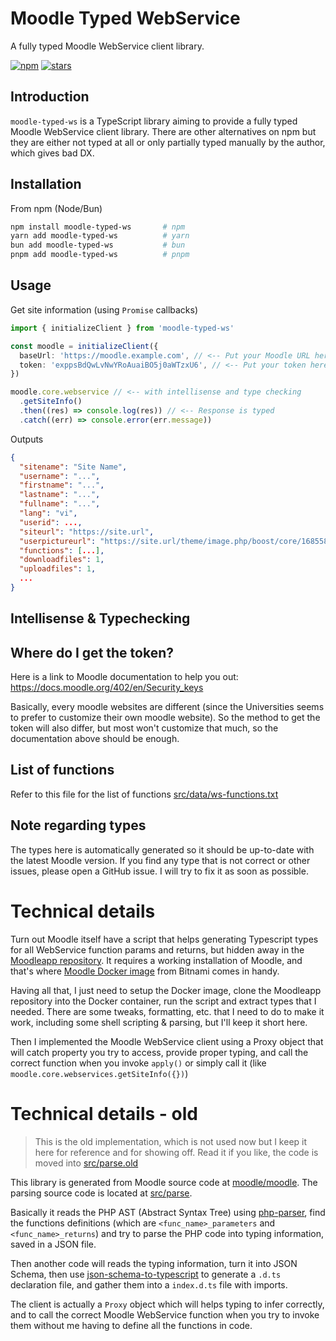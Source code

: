 # Moodle Typed WebService

A fully typed Moodle WebService client library.

<a href="https://www.npmjs.com/package/moodle-typed-ws" rel="nofollow"><img src="https://img.shields.io/npm/dw/moodle-typed-ws.svg" alt="npm"></a>
<a href="https://www.npmjs.com/package/moodle-typed-ws" rel="nofollow"><img src="https://img.shields.io/github/stars/KhanhhNe/moodle-typed-ws" alt="stars"></a>

## Introduction

`moodle-typed-ws` is a TypeScript library aiming to provide a fully typed Moodle WebService client library. There are other alternatives on npm but they are either not typed at all or only partially typed manually by the author, which gives bad DX.

## Installation

From npm (Node/Bun)

```bash
npm install moodle-typed-ws       # npm
yarn add moodle-typed-ws          # yarn
bun add moodle-typed-ws           # bun
pnpm add moodle-typed-ws          # pnpm
```

## Usage

Get site information (using `Promise` callbacks)

```typescript
import { initializeClient } from 'moodle-typed-ws'

const moodle = initializeClient({
  baseUrl: 'https://moodle.example.com', // <-- Put your Moodle URL here
  token: 'exppsBdQwLvNwYRoAuaiBO5j0aWTzxU6', // <-- Put your token here
})

moodle.core.webservice // <-- with intellisense and type checking
  .getSiteInfo()
  .then((res) => console.log(res)) // <-- Response is typed
  .catch((err) => console.error(err.message))
```

Outputs

```json
{
  "sitename": "Site Name",
  "username": "...",
  "firstname": "...",
  "lastname": "...",
  "fullname": "...",
  "lang": "vi",
  "userid": ...,
  "siteurl": "https://site.url",
  "userpictureurl": "https://site.url/theme/image.php/boost/core/1685588876/u/f1",
  "functions": [...],
  "downloadfiles": 1,
  "uploadfiles": 1,
  ...
}
```

## Intellisense & Typechecking

## Where do I get the token?

Here is a link to Moodle documentation to help you out: https://docs.moodle.org/402/en/Security_keys

Basically, every moodle websites are different (since the Universities seems to prefer to customize their own moodle website). So the method to get the token will also differ, but most won't customize that much, so the documentation above should be enough.

## List of functions

Refer to this file for the list of functions [src/data/ws-functions.txt](https://github.com/KhanhhNe/moodle-typed-ws/blob/main/src/data/ws-functions.txt)

## Note regarding types

The types here is automatically generated so it should be up-to-date with the latest Moodle version. If you find any type that is not correct or other issues, please open a GitHub issue. I will try to fix it as soon as possible.

# Technical details

Turn out Moodle itself have a script that helps generating Typescript types for all WebService function params and returns, but hidden away in the [Moodleapp repository](https://github.com/moodlehq/moodleapp). It requires a working installation of Moodle, and that's where [Moodle Docker image](https://hub.docker.com/r/bitnami/moodle/) from Bitnami comes in handy.

Having all that, I just need to setup the Docker image, clone the Moodleapp repository into the Docker container, run the script and extract types that I needed. There are some tweaks, formatting, etc. that I need to do to make it work, including some shell scripting & parsing, but I'll keep it short here.

Then I implemented the Moodle WebService client using a Proxy object that will catch property you try to access, provide proper typing, and call the correct function when you invoke `apply()` or simply call it (like `moodle.core.webservices.getSiteInfo({})`)

# Technical details - old

> This is the old implementation, which is not used now but I keep it here for reference and for showing off. Read it if you like, the code is moved into [src/parse.old](https://github.com/KhanhhNe/moodle-typed-ws/tree/main/src/parse.old)

This library is generated from Moodle source code at [moodle/moodle](https://github.com/moodle/moodle). The parsing source code is located at [src/parse](https://github.com/KhanhhNe/moodle-typed-ws/tree/main/src/parse).

Basically it reads the PHP AST (Abstract Syntax Tree) using [php-parser](https://www.npmjs.com/package/php-parser), find the functions definitions (which are `<func_name>_parameters` and `<func_name>_returns`) and try to parse the PHP code into typing information, saved in a JSON file.

Then another code will reads the typing information, turn it into JSON Schema, then use [json-schema-to-typescript](https://www.npmjs.com/package/json-schema-to-typescript) to generate a `.d.ts` declaration file, and gather them into a `index.d.ts` file with imports.

The client is actually a `Proxy` object which will helps typing to infer correctly, and to call the correct Moodle WebService function when you try to invoke them without me having to define all the functions in code.
